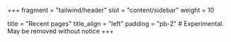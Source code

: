 +++
fragment = "tailwind/header"
slot = "content/sidebar"
weight = 10

title = "Recent pages"
title_align = "left"
padding = "pb-2" # Experimental. May be removed without notice
+++
